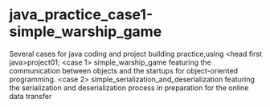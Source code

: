 # java_practice_case1-simple_warship_game
Several cases for java coding and project building practice,using &lt;head first java>project01;
<case 1> simple_warship_game
        featuring the communication between objects and the startups for object-oriented programming.
<case 2> simple_serialization_and_deserialization
        featuring the serialization and deserialization process in preparation for the online data transfer
